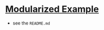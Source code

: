 # [Modularized Example](https://github.com/TheCodingDojo/django_modularized_example)
- see the `README.md`